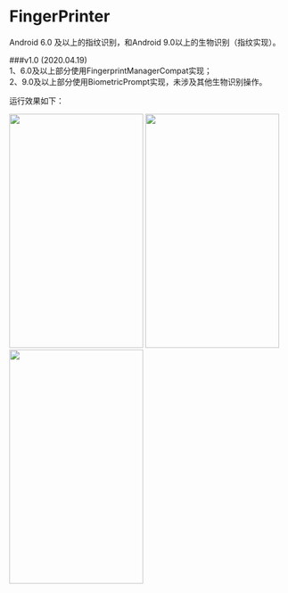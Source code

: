 # FingerPrinter
Android 6.0 及以上的指纹识别，和Android 9.0以上的生物识别（指纹实现）。

###v1.0 (2020.04.19)   
1、6.0及以上部分使用FingerprintManagerCompat实现；   
2、9.0及以上部分使用BiometricPrompt实现，未涉及其他生物识别操作。   

运行效果如下：

<image src="https://github.com/SmarterBoy/FingerPrinter/tree/master/app/screenshot/device-2020-04-19-133126.png" height="420" width="240" > <image src="https://github.com/SmarterBoy/FingerPrinter/tree/master/app/screenshot/device-2020-04-19-133151.png" height="420" width="240" >  <image src="https://github.com/SmarterBoy/FingerPrinter/tree/master/app/screenshot/device-2020-04-19-133205.png" height="420" width="240" >
